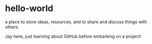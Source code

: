 # hello-world
a place to store ideas, resources, and to share and discuss things with others

Jay here, just learning about GitHub before embarking on a project!
